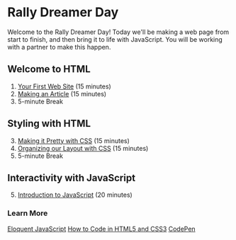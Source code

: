 # Rally Dreamer Day

Welcome to the Rally Dreamer Day! Today we'll be making a web page from start to finish, and then bring it to life with JavaScript. You will be working with a partner to make this happen.

## Welcome to HTML
1. [Your First Web Site](ex1.md) (15 minutes)
2. [Making an Article](ex2.md) (15 minutes)
3. 5-minute Break

## Styling with HTML
3. [Making it Pretty with CSS](ex3.md) (15 minutes)
4. [Organizing our Layout with CSS](ex4.md) (15 minutes)
3. 5-minute Break

## Interactivity with JavaScript
5. [Introduction to JavaScript](ex5.md) (20 minutes)

### Learn More
[Eloquent JavaScript](http://eloquentjavascript.net/)
[How to Code in HTML5 and CSS3](http://howtocodeinhtml.com/)
[CodePen](http://codepen.io)

